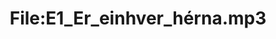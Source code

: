 ---
title: File:E1_Er_einhver_hérna.mp3
recording of: Er einhver hérna?
reading speed: slow
speaker: E
license: CC0
---